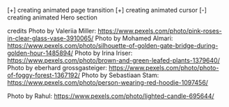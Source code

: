 [+] creating animated page transition
[+] creating animated cursor
[-] creating animated Hero section

credits 
Photo by Valeriia Miller: https://www.pexels.com/photo/pink-roses-in-clear-glass-vase-3910065/
Photo by Mohamed Almari: https://www.pexels.com/photo/silhouette-of-golden-gate-bridge-during-golden-hour-1485894/
Photo by Irina Iriser: https://www.pexels.com/photo/brown-and-green-leafed-plants-1379640/
Photo by eberhard grossgasteiger: https://www.pexels.com/photo/photo-of-foggy-forest-1367192/
Photo by Sebastiaan Stam: https://www.pexels.com/photo/person-wearing-red-hoodie-1097456/

Photo by Rahul: https://www.pexels.com/photo/lighted-candle-695644/